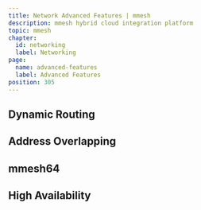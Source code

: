 ```yaml
---
title: Network Advanced Features | mmesh
description: mmesh hybrid cloud integration platform
topic: mmesh
chapter:
  id: networking
  label: Networking
page:
  name: advanced-features
  label: Advanced Features
position: 305
---
```


## Dynamic Routing

## Address Overlapping

## mmesh64

## High Availability
